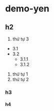 # demo-yen

## h2

1. thứ tự 3
  - 3.1
  - 3.2
    - 3.1.1
    - 3.1.2
1. thứ tự 1
1. thứ tự 2


### h3

#### h4
